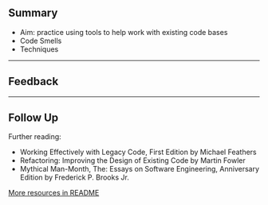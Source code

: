 ## Summary

+ Aim: practice using tools to help work with existing code bases
+ Code Smells
+ Techniques

---

## Feedback

---

## Follow Up

Further reading:
* Working Effectively with Legacy Code, First Edition by Michael Feathers
* Refactoring: Improving the Design of Existing Code by Martin Fowler
* Mythical Man-Month, The: Essays on Software Engineering, Anniversary Edition by Frederick P. Brooks Jr.

[More resources in README](https://github.com/MCR-Digital/apprentice-boot-camp-improving-code#further-reading--learning-resources)
